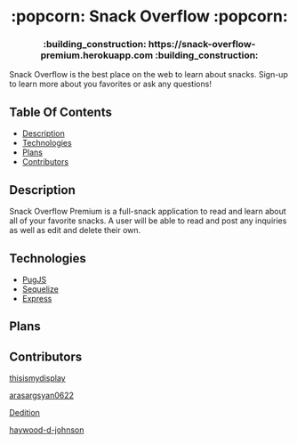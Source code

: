 <h1 align="center">:popcorn: Snack Overflow :popcorn:</h1>

<h3 align="center"> :building_construction: https://snack-overflow-premium.herokuapp.com :building_construction:</h3>

Snack Overflow is the best place on the web to learn about snacks. Sign-up to learn more about you favorites or ask any questions!

## Table Of Contents

- [Description](#description)
- [Technologies](#technologies)
- [Plans](#plans)
- [Contributors](#contributors)

## Description

Snack Overflow Premium is a full-snack application to read and learn about all of your favorite snacks. A user will be able to read and post any inquiries as well as edit and delete their own.

## Technologies

-   [PugJS](https://pugjs.org/api/getting-started.html)
-   [Sequelize](https://sequelize.org/)
-   [Express](https://expressjs.com/)

## Plans

## Contributors

[thisismydisplay](https://github.com/thisismydisplay)

[arasargsyan0622](https://github.com/arasargsyan0622)

[Dedition](https://github.com/Dedition)

[haywood-d-johnson](https://github.com/haywood-d-johnson)



